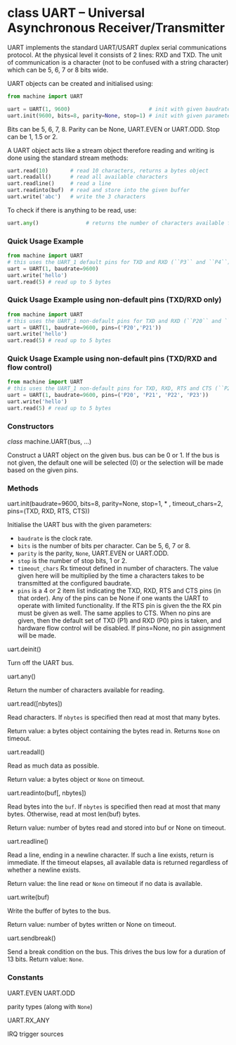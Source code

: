 # class UART – Universal Asynchronous Receiver/Transmitter

UART implements the standard UART/USART duplex serial communications protocol. At the physical level it consists of 2 lines: RXD and TXD. The unit of communication is a character (not to be confused with a string character) which can be 5, 6, 7 or 8 bits wide.

UART objects can be created and initialised using:

```python
from machine import UART

uart = UART(1, 9600)                         # init with given baudrate
uart.init(9600, bits=8, parity=None, stop=1) # init with given parameters
```

Bits can be 5, 6, 7, 8. Parity can be None, <constant>UART.EVEN</constant> or <constant>UART.ODD</constant>. Stop can be 1, 1.5 or 2.

A UART object acts like a stream object therefore reading and writing is done using the standard stream methods:

```python
uart.read(10)       # read 10 characters, returns a bytes object
uart.readall()      # read all available characters
uart.readline()     # read a line
uart.readinto(buf)  # read and store into the given buffer
uart.write('abc')   # write the 3 characters
```

To check if there is anything to be read, use:

```python
uart.any()               # returns the number of characters available for reading
```

### Quick Usage Example

```python
from machine import UART
# this uses the UART_1 default pins for TXD and RXD (``P3`` and ``P4``)
uart = UART(1, baudrate=9600)
uart.write('hello')
uart.read(5) # read up to 5 bytes
```

### Quick Usage Example using non-default pins (TXD/RXD only)

```python
from machine import UART
# this uses the UART_1 non-default pins for TXD and RXD (``P20`` and ``P21``)
uart = UART(1, baudrate=9600, pins=('P20','P21'))
uart.write('hello')
uart.read(5) # read up to 5 bytes
```

### Quick Usage Example using non-default pins (TXD/RXD and flow control)

```python
from machine import UART
# this uses the UART_1 non-default pins for TXD, RXD, RTS and CTS (``P20``, ``P21``, ``P22``and ``P23``)
uart = UART(1, baudrate=9600, pins=('P20', 'P21', 'P22', 'P23'))
uart.write('hello')
uart.read(5) # read up to 5 bytes
```

### Constructors
<class><i>class</i> machine.UART(bus, ...)</class>

Construct a UART object on the given bus. bus can be 0 or 1. If the bus is not given, the default one will be selected (0) or the selection will be made based on the given pins.

### Methods

<function>uart.init(baudrate=9600, bits=8, parity=None, stop=1, * , timeout_chars=2, pins=(TXD, RXD, RTS, CTS))</function>

Initialise the UART bus with the given parameters:

- ``baudrate`` is the clock rate.
- ``bits`` is the number of bits per character. Can be 5, 6, 7 or 8.
- ``parity`` is the parity, ``None``, <constant>UART.EVEN</constant> or <constant>UART.ODD</constant>.
- ``stop`` is the number of stop bits, 1 or 2.
- ``timeout_chars`` Rx timeout defined in number of characters. The value given here will be multiplied by the time a characters takes to be transmitted at the configured baudrate.
- ``pins`` is a 4 or 2 item list indicating the TXD, RXD, RTS and CTS pins (in that order). Any of the pins can be None if one wants the UART to operate with limited functionality. If the RTS pin is given the the RX pin must be given as well. The same applies to CTS. When no pins are given, then the default set of TXD (P1) and RXD (P0) pins is taken, and hardware flow control will be disabled. If pins=None, no pin assignment will be made.

<function>uart.deinit()</function>

Turn off the UART bus.

<function>uart.any()</function>

Return the number of characters available for reading.

<function>uart.read([nbytes])</function>

Read characters. If ``nbytes`` is specified then read at most that many bytes.

Return value: a bytes object containing the bytes read in. Returns ``None`` on timeout.

<function>uart.readall()</function>

Read as much data as possible.

Return value: a bytes object or ``None`` on timeout.

<function>uart.readinto(buf[, nbytes])</function>

Read bytes into the ``buf``. If ``nbytes`` is specified then read at most that many bytes. Otherwise, read at most len(buf) bytes.

Return value: number of bytes read and stored into buf or None on timeout.

<function>uart.readline()</function>

Read a line, ending in a newline character. If such a line exists, return is immediate. If the timeout elapses, all available data is returned regardless of whether a newline exists.

Return value: the line read or ``None`` on timeout if no data is available.

<function>uart.write(buf)</function>

Write the buffer of bytes to the bus.

Return value: number of bytes written or None on timeout.

<function>uart.sendbreak()</function>

Send a break condition on the bus. This drives the bus low for a duration of 13 bits. Return value: ``None``.

### Constants
<constant>UART.EVEN</constant> <constant>UART.ODD</constant>

parity types (along with ``None``)

<constant>UART.RX_ANY</constant>

IRQ trigger sources

